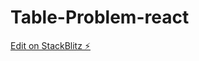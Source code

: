 # Table-Problem-react

[Edit on StackBlitz ⚡️](https://stackblitz.com/edit/stackblitz-starters-dhqblu)